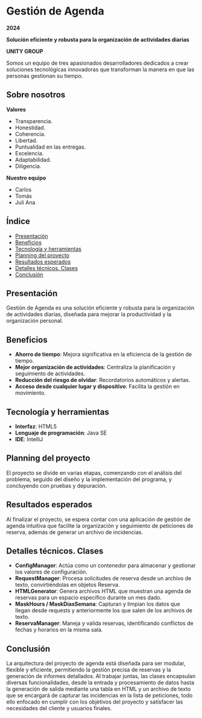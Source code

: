 # Gestión de Agenda

**2024**

**Solución eficiente y robusta para la organización de actividades diarias**

**UNITY GROUP**

Somos un equipo de tres apasionados desarrolladores dedicados a crear soluciones tecnológicas innovadoras que transforman la manera en que las personas gestionan su tiempo.

## Sobre nosotros

**Valores**
- Transparencia.
- Honestidad.
- Coherencia.
- Libertad.
- Puntualidad en las entregas.
- Excelencia.
- Adaptabilidad.
- Diligencia.

**Nuestro equipo**
- Carlos
- Tomás
- Juli Ana

## Índice

- [Presentación](#presentación)
- [Beneficios](#beneficios)
- [Tecnología y herramientas](#tecnología-y-herramientas)
- [Planning del proyecto](#planning-del-proyecto)
- [Resultados esperados](#resultados-esperados)
- [Detalles técnicos. Clases](#detalles-técnicos-clases)
- [Conclusión](#conclusión)

## Presentación <a name="presentación"></a>

Gestión de Agenda es una solución eficiente y robusta para la organización de actividades diarias, diseñada para mejorar la productividad y la organización personal.

## Beneficios

- **Ahorro de tiempo**: Mejora significativa en la eficiencia de la gestión de tiempo.
- **Mejor organización de actividades**: Centraliza la planificación y seguimiento de actividades.
- **Reducción del riesgo de olvidar**: Recordatorios automáticos y alertas.
- **Acceso desde cualquier lugar y dispositivo**: Facilita la gestión en movimiento.

## Tecnología y herramientas <a name="tecnología-y-herramientas"></a>

- **Interfaz**: HTML5
- **Lenguaje de programación**: Java SE
- **IDE**: IntelliJ

## Planning del proyecto <a name="planning-del-proyecto"></a>

El proyecto se divide en varias etapas, comenzando con el análisis del problema, seguido del diseño y la implementación del programa, y concluyendo con pruebas y depuración.

## Resultados esperados <a name="resultados-esperados"></a>

Al finalizar el proyecto, se espera contar con una aplicación de gestión de agenda intuitiva que facilite la organización y seguimiento de peticiones de reserva, además de generar un archivo de incidencias.

## Detalles técnicos. Clases <a name="detalles-técnicos-clases"></a>

- **ConfigManager**: Actúa como un contenedor para almacenar y gestionar los valores de configuración.
- **RequestManager**: Procesa solicitudes de reserva desde un archivo de texto, convirtiéndolas en objetos Reserva.
- **HTMLGenerator**: Genera archivos HTML que muestran una agenda de reservas para un espacio específico durante un mes dado.
- **MaskHours / MaskDiasSemana**: Capturan y limpian los datos que llegan desde requests y anteriormente los que salen de los archivos de texto.
- **ReservaManager**: Maneja y valida reservas, identificando conflictos de fechas y horarios en la misma sala.

## Conclusión <a name="conclusión"></a>

La arquitectura del proyecto de agenda está diseñada para ser modular, flexible y eficiente, permitiendo la gestión precisa de reservas y la generación de informes detallados. Al trabajar juntas, las clases encapsulan diversas funcionalidades, desde la entrada y procesamiento de datos hasta la generación de salida mediante una tabla en HTML y un archivo de texto que se encargará de capturar las incidencias en la lista de peticiones, todo ello enfocado en cumplir con los objetivos del proyecto y satisfacer las necesidades del cliente y usuarios finales.
